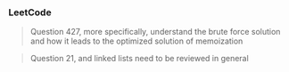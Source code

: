 ### LeetCode
> Question 427, more specifically, understand the brute force solution and how it leads to the optimized solution of memoization


> Question 21, and linked lists need to be reviewed in general